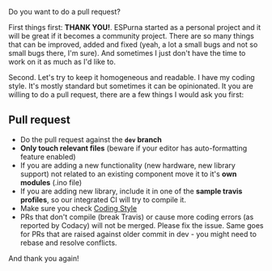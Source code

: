 Do you want to do a pull request?

First things first: **THANK YOU!**. ESPurna started as a personal project and it will be great if it becomes a community project. There are so many things that can be improved, added and fixed (yeah, a lot a small bugs and not so small bugs there, I'm sure). And sometimes I just don't have the time to work on it as much as I'd like to. 

Second. Let's try to keep it homogeneous and readable. I have my coding style. It's mostly standard but sometimes it can be opinionated. It you are willing to do a pull request, there are a few things I would ask you first:

## Pull request ##
* Do the pull request against the **`dev` branch**
* **Only touch relevant files** (beware if your editor has auto-formatting feature enabled)
* If you are adding a new functionality (new hardware, new library support) not related to an existing component move it to it's **own modules** (.ino file)
* If you are adding new library, include it in one of the **sample travis profiles**, so our integrated CI will try to compile it.
* Make sure you check [Coding Style](CodingStyle)
* PRs that don't compile (break Travis) or cause more coding errors (as reported by Codacy) will not be merged. Please fix the issue. Same goes for PRs that are raised against older commit in dev - you might need to rebase and resolve conflicts.


And thank you again!